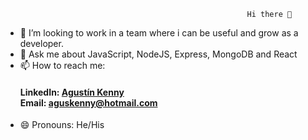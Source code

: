                                             	          Hi there 👋



- 👯 I’m looking to work in a team where i can be useful and grow as a developer.
- 💬 Ask me about JavaScript, NodeJS, Express, MongoDB and React
- 📫 How to reach me: <h4>
                       LinkedIn: [Agustín Kenny](https://www.linkedin.com/in/agustín-kenny)                                                                      
                       Email: [aguskenny@hotmail.com](mailto:aguskenny@hotmail.com)
											</h4>
- 😄 Pronouns: He/His

